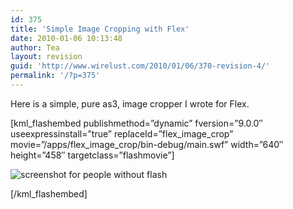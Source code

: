 ```yaml
---
id: 375
title: 'Simple Image Cropping with Flex'
date: 2010-01-06 10:13:48
author: Tea
layout: revision
guid: 'http://www.wirelust.com/2010/01/06/370-revision-4/'
permalink: '/?p=375'
---
```


Here is a simple, pure as3, image cropper I wrote for Flex.

\[kml\_flashembed publishmethod=”dynamic” fversion=”9.0.0″ useexpressinstall=”true” replaceId=”flex\_image\_crop” movie=”/apps/flex\_image\_crop/bin-debug/main.swf” width=”640″ height=”458″ targetclass=”flashmovie”\]

![screenshot for people without flash](/apps/flex_image_crop/flex_image_crop_20100106.jpg)

\[/kml\_flashembed\]